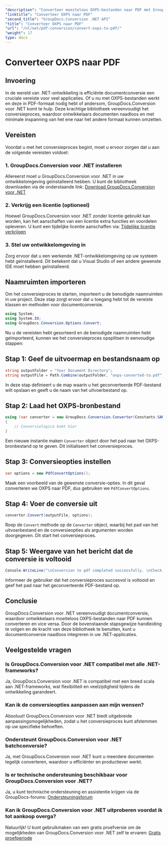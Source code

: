 ```yaml
---
"description": "Converteer moeiteloos OXPS-bestanden naar PDF met GroupDocs.Conversion voor .NET. Naadloze integratie, flexibele aanpassingsmogelijkheden en eersteklas ondersteuning."
"linktitle": "Converteer OXPS naar PDF"
"second_title": "GroupDocs.Conversion .NET API"
"title": "Converteer OXPS naar PDF"
"url": "/nl/net/pdf-conversion/convert-oxps-to-pdf/"
"weight": 17
type: docs
---
```

# Converteer OXPS naar PDF

## Invoering
In de wereld van .NET-ontwikkeling is efficiënte documentconversie een cruciale vereiste voor veel applicaties. Of u nu met OXPS-bestanden werkt en deze in PDF-formaat nodig hebt of andersom, GroupDocs.Conversion voor .NET komt te hulp. Deze krachtige bibliotheek vereenvoudigt het conversieproces, waardoor ontwikkelaars documenten naadloos en met minimale inspanning van het ene naar het andere formaat kunnen omzetten.
## Vereisten
Voordat u met het conversieproces begint, moet u ervoor zorgen dat u aan de volgende vereisten voldoet:
### 1. GroupDocs.Conversion voor .NET installeren
Allereerst moet u GroupDocs.Conversion voor .NET in uw ontwikkelomgeving geïnstalleerd hebben. U kunt de bibliotheek downloaden via de onderstaande link: [Download GroupDocs.Conversion voor .NET](https://releases.groupdocs.com/conversion/net/)
### 2. Verkrijg een licentie (optioneel)
Hoewel GroupDocs.Conversion voor .NET zonder licentie gebruikt kan worden, kan het aanschaffen van een licentie extra functies en voordelen opleveren. U kunt een tijdelijke licentie aanschaffen via: [Tijdelijke licentie verkrijgen](https://purchase.groupdocs.com/temporary-license/)
### 3. Stel uw ontwikkelomgeving in
Zorg ervoor dat u een werkende .NET-ontwikkelomgeving op uw systeem hebt geïnstalleerd. Dit betekent dat u Visual Studio of een andere gewenste IDE moet hebben geïnstalleerd.

## Naamruimten importeren
Om het conversieproces te starten, importeert u de benodigde naamruimten in uw project. Deze stap zorgt ervoor dat u toegang hebt tot de vereiste klassen en methoden voor documentconversie.

```csharp
using System;
using System.IO;
using GroupDocs.Conversion.Options.Convert;
```

Nu u de vereisten hebt gesorteerd en de benodigde naamruimten hebt geïmporteerd, kunnen we het conversieproces opsplitsen in eenvoudige stappen:
## Stap 1: Geef de uitvoermap en bestandsnaam op
```csharp
string outputFolder = "Your Document Directory";
string outputFile = Path.Combine(outputFolder, "oxps-converted-to.pdf");
```
In deze stap definieert u de map waarin u het geconverteerde PDF-bestand wilt opslaan en geeft u de naam van het uitvoerbestand op.
## Stap 2: Laad het OXPS-bronbestand
```csharp
using (var converter = new GroupDocs.Conversion.Converter(Constants.SAMPLE_OXPS))
{
    // Conversielogica komt hier
}
```
Een nieuwe instantie maken `Converter` object door het pad naar het OXPS-bronbestand op te geven. Dit initialiseert het conversieproces.
## Stap 3: Conversieopties instellen
```csharp
var options = new PdfConvertOptions();
```
Maak een voorbeeld van de gewenste conversie-opties. In dit geval converteren we OXPS naar PDF, dus gebruiken we `PdfConvertOptions`.
## Stap 4: Voer de conversie uit
```csharp
converter.Convert(outputFile, options);
```
Roep de `Convert` methode op de `Converter` object, waarbij het pad van het uitvoerbestand en de conversieopties als argumenten worden doorgegeven. Dit start het conversieproces.
## Stap 5: Weergave van het bericht dat de conversie is voltooid
```csharp
Console.WriteLine("\nConversion to pdf completed successfully. \nCheck output in {0}", outputFolder);
```
Informeer de gebruiker dat het conversieproces succesvol is voltooid en geef het pad naar het geconverteerde PDF-bestand op.

## Conclusie
GroupDocs.Conversion voor .NET vereenvoudigt documentconversie, waardoor ontwikkelaars moeiteloos OXPS-bestanden naar PDF kunnen converteren en vice versa. Door de bovenstaande stapsgewijze handleiding te volgen en de kracht van deze bibliotheek te benutten, kunt u documentconversie naadloos integreren in uw .NET-applicaties.
## Veelgestelde vragen
### Is GroupDocs.Conversion voor .NET compatibel met alle .NET-frameworks?
Ja, GroupDocs.Conversion voor .NET is compatibel met een breed scala aan .NET-frameworks, wat flexibiliteit en veelzijdigheid tijdens de ontwikkeling garandeert.
### Kan ik de conversieopties aanpassen aan mijn wensen?
Absoluut! GroupDocs.Conversion voor .NET biedt uitgebreide aanpassingsmogelijkheden, zodat u het conversieproces kunt afstemmen op uw specifieke behoeften.
### Ondersteunt GroupDocs.Conversion voor .NET batchconversie?
Ja, met GroupDocs.Conversion voor .NET kunt u meerdere documenten tegelijk converteren, waardoor u efficiënter en productiever werkt.
### Is er technische ondersteuning beschikbaar voor GroupDocs.Conversion voor .NET?
Ja, u kunt technische ondersteuning en assistentie krijgen via de GroupDocs-forums: [Ondersteuningsforum](https://forum.groupdocs.com/c/conversion/11)
### Kan ik GroupDocs.Conversion voor .NET uitproberen voordat ik tot aankoop overga?
Natuurlijk! U kunt gebruikmaken van een gratis proefversie om de mogelijkheden van GroupDocs.Conversion voor .NET zelf te ervaren: [Gratis proefperiode](https://releases.groupdocs.com/)